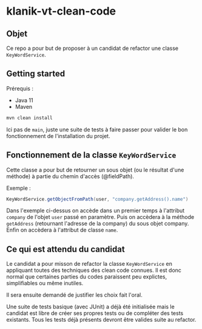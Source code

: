 # klanik-vt-clean-code

## Objet

Ce repo a pour but de proposer à un candidat de refactor une classe `KeyWordService`.

## Getting started

Prérequis :
* Java 11 
* Maven

```bash 
mvn clean install
```

Ici pas de `main`, juste une suite de tests à faire passer pour valider le bon fonctionnement de l'installation du projet.

## Fonctionnement de la classe `KeyWordService`

Cette classe a pour but de retourner un sous objet (ou le résultat d'une méthode) à partie du chemin d'accès (@fieldPath).

Exemple :

```java
KeyWordService.getObjectFromPath(user, "company.getAddress().name")
```

Dans l'exemple ci-dessus on accède dans un premier temps à l'attribut `company` de l'objet `user` passé en paramètre. Puis on accèdera à la méthode `getAddress` (retournant l'adresse de la company) du sous objet company.
Enfin on accèdera à l'attribut de classe `name`.

## Ce qui est attendu du candidat

Le candidat a pour misson de refactor la classe `KeyWordService` en appliquant toutes des techniques des clean code connues. Il est donc normal que certaines parties du codes paraissent peu explictes, simplifiables ou même inutiles.

Il sera ensuite demandé de justifier les choix fait l'oral.

Une suite de tests basique (avec JUnit) a déjà été initialisée mais le candidat est libre de créer ses propres tests ou de compléter des tests existants.
Tous les tests déjà présents devront être valides suite au refactor.
